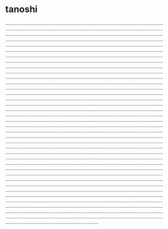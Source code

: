 # tanoshi
.....................................................................................................................................................................................................................................................................................................................................................................................................................................................................................................................................................................................................................................................................................................................................................................................................................................................................................................................................................................................................................................................................................................................................................................................................................................................................................................................................................................................................................................................................................................................................................................................................................................................................................................................................................................................................................................................................................................................................................................................................................................................................................................................................................................................................................................................................................................................................................................................................................................................................................................................................................................................................................................................................................................................................................................................................................................................................................................................................................................................................................................................................................................................................................................................................................................................................................................................................................................................................................................................................................................................................................................................................................................................................................................................................................................................................................................................................................................................................................................................................................................................................................................................................................................................................................................................................................................................................................................................................................................................................................................................................................................................................................................................................................................................................................................................................................................................